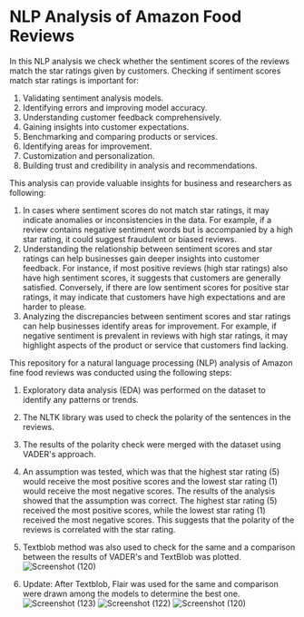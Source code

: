 # NLP Analysis of Amazon Food Reviews
In this NLP analysis we check whether the sentiment scores of the reviews match the star ratings given by customers. Checking if sentiment scores match star ratings is important for:
  1. Validating sentiment analysis models.
  2. Identifying errors and improving model accuracy.
  3. Understanding customer feedback comprehensively.
  4. Gaining insights into customer expectations.
  5. Benchmarking and comparing products or services.
  6. Identifying areas for improvement.
  7. Customization and personalization.
  8. Building trust and credibility in analysis and recommendations.

This analysis can provide valuable insights for business and researchers as following: 
  1.  In cases where sentiment scores do not match star ratings, it may indicate anomalies or inconsistencies in the data. For example, if a review contains negative sentiment words but is accompanied by a high star rating, it could suggest fraudulent or biased reviews.
  2.  Understanding the relationship between sentiment scores and star ratings can help businesses gain deeper insights into customer feedback. For instance, if most positive reviews (high star ratings) also have high sentiment scores, it suggests that customers are generally satisfied. Conversely, if there are low sentiment scores for positive star ratings, it may indicate that customers have high expectations and are harder to please.
  3.  Analyzing the discrepancies between sentiment scores and star ratings can help businesses identify areas for improvement. For example, if negative sentiment is prevalent in reviews with high star ratings, it may highlight aspects of the product or service that customers find lacking.

This repository for a natural language processing (NLP) analysis of Amazon fine food reviews was conducted using the following steps:
  1. Exploratory data analysis (EDA) was performed on the dataset to identify any patterns or trends.
  2. The NLTK library was used to check the polarity of the sentences in the reviews.
  3. The results of the polarity check were merged with the dataset using VADER's approach.
  4. An assumption was tested, which was that the highest star rating (5) would receive the most positive scores and the lowest star rating (1) would receive the most negative scores.
The results of the analysis showed that the assumption was correct. The highest star rating (5) received the most positive scores, while the lowest star rating (1) received the most negative scores. This suggests that the polarity of the reviews is correlated with the star rating.
  5. Textblob method was also used to check for the same and a comparison between the results of VADER's and TextBlob was plotted.
![Screenshot (120)](https://github.com/musicallysouled/NLP-Analysis-Of-Amazon-Food-Reviews/assets/88243330/056f64b7-c7b1-4392-aca8-a83bbfd77366)

  6. Update: After Textblob, Flair was used for the same and comparison were drawn among the models to determine the best one.
![Screenshot (123)](https://github.com/musicallysouled/NLP-Analysis-Of-Amazon-Food-Reviews/assets/88243330/40e4a109-2a82-46a0-b097-39facc22125c)
![Screenshot (122)](https://github.com/musicallysouled/NLP-Analysis-Of-Amazon-Food-Reviews/assets/88243330/b8352d46-60ca-45ca-8b70-b133e9a303b2)
![Screenshot (120)](https://github.com/musicallysouled/NLP-Analysis-Of-Amazon-Food-Reviews/assets/88243330/c2ca22a1-4b27-4df9-8cff-6010099afaa0)

